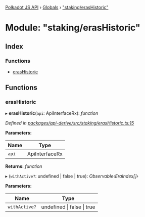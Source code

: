 [Polkadot JS API](../README.md) › [Globals](../globals.md) › ["staking/erasHistoric"](_staking_erashistoric_.md)

# Module: "staking/erasHistoric"

## Index

### Functions

* [erasHistoric](_staking_erashistoric_.md#erashistoric)

## Functions

###  erasHistoric

▸ **erasHistoric**(`api`: ApiInterfaceRx): *function*

*Defined in [packages/api-derive/src/staking/erasHistoric.ts:15](https://github.com/polkadot-js/api/blob/f145488314/packages/api-derive/src/staking/erasHistoric.ts#L15)*

**Parameters:**

Name | Type |
------ | ------ |
`api` | ApiInterfaceRx |

**Returns:** *function*

▸ (`withActive?`: undefined | false | true): *Observable‹EraIndex[]›*

**Parameters:**

Name | Type |
------ | ------ |
`withActive?` | undefined &#124; false &#124; true |
